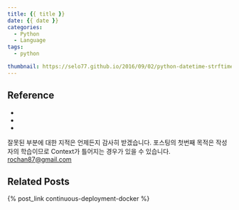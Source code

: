 ```yaml
---
title: {{ title }}
date: {{ date }}
categories:
  - Python
  - Language
tags:
  - python

thumbnail: https://selo77.github.io/2016/09/02/python-datetime-strftime-example/python-icon.png
---
```





## Reference
*
*
*

잘못된 부분에 대한 지적은 언제든지 감사히 받겠습니다. 포스팅의 첫번째 목적은 작성자의 학습이므로 Context가 틀어지는 경우가 있을 수 있습니다.
[rochan87@gmail.com](rochan87@gmail.com)

## Related Posts
{% post_link continuous-deployment-docker %}
<br/>
